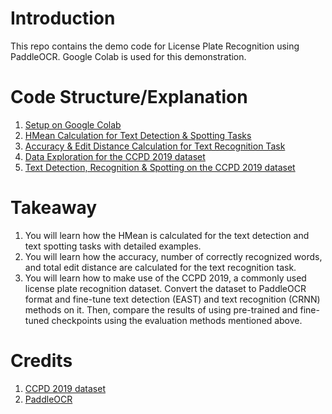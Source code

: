 # Introduction 
This repo contains the demo code for License Plate Recognition using PaddleOCR.
Google Colab is used for this demonstration.

# Code Structure/Explanation
1.	[Setup on Google Colab](/Setup.ipynb)
2.	[HMean Calculation for Text Detection & Spotting Tasks](/Detection_Evaluation/HMean.ipynb)
3.	[Accuracy & Edit Distance Calculation for Text Recognition Task](/Detection_Evaluation/HMean.ipynb)
4.	[Data Exploration for the CCPD 2019 dataset](/License_Plate_Recognition/CCPD_2019.ipynb)
5.	[Text Detection, Recognition & Spotting on the CCPD 2019 dataset](/License_Plate_Recognition/EAST_CRNN_LPR.ipynb)

# Takeaway
1.	You will learn how the HMean is calculated for the text detection and text spotting tasks with detailed examples.
2.	You will learn how the accuracy, number of correctly recognized words, and total edit distance are calculated for the text recognition task.
3.	You will learn how to make use of the CCPD 2019, a commonly used license plate recognition dataset. Convert the dataset to PaddleOCR format and fine-tune text detection (EAST) and text recognition (CRNN) methods on it. Then, compare the results of using pre-trained and fine-tuned checkpoints using the evaluation methods mentioned above.

# Credits
1.	[CCPD 2019 dataset](https://github.com/detectRecog/CCPD)
2.	[PaddleOCR](https://github.com/PaddlePaddle/PaddleOCR)
